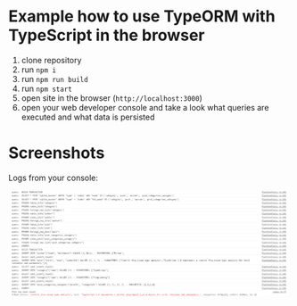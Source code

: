 # Example how to use TypeORM with TypeScript in the browser

1. clone repository 
2. run `npm i`
3. run `npm run build`
4. run `npm start`
5. open site in the browser (`http://localhost:3000`)
6. open your web developer console and take a look what queries are executed and what data is persisted

# Screenshots

Logs from your console:

![typeorm-browser-websql-console](./resources/web-console.png)